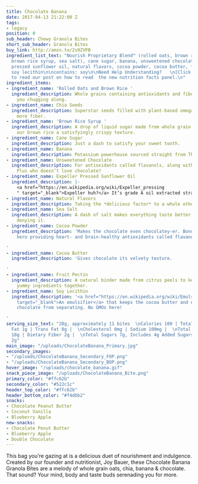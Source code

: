 ```yaml
---
title: Chocolate Banana
date: 2017-04-13 21:22:00 Z
tags:
- legacy
position: 0
sub_header: Chewy Granola Bites
short_sub_header: Granola Bites
buy_link: http://amzn.to/2s9ZVPB
ingredient_list_text: "Nourish Proprietary Blend™ (rolled oats, brown rice, chia seeds,
  brown rice syrup, sea salt), cane sugar, banana, unsweetened chocolate, expeller
  pressed sunflower oil, natural flavors, cocoa powder, cocoa butter, fruit pectin,
  soy lecithin\n\ncontains: soy\n\nNeed Help Understanding?   \n[Click Here](/posts/decoding-the-nutrition-facts-panel)
  to read our post on how to read  the new nutrition facts panel.\n"
ingredient_items:
- ingredient_name: 'Rolled Oats and Brown Rice '
  ingredient_description: Whole grains containing antioxidants and fiber that keep
    you chugging along.
- ingredient_name: Chia Seeds
  ingredient_description: Superstar seeds filled with plant-based omega-3 fats and
    more fiber.
- ingredient_name: 'Brown Rice Syrup '
  ingredient_description: A drop of liquid sugar made from whole grain rice, giving
    our brown rice a satisfyingly crispy texture.
- ingredient_name: Cane Sugar
  ingredient_description: Just a dash to satisfy your sweet tooth.
- ingredient_name: Banana
  ingredient_description: Potassium powerhouse sourced straight from Thailand.
- ingredient_name: Unsweetened Chocolate
  ingredient_description: For antioxidants called flavanols, along with some fiber.
    Plus who doesn’t love chocolate?
- ingredient_name: Expeller Pressed Sunflower Oil
  ingredient_description: |-
    <a href="https://en.wikipedia.org/wiki/Expeller_pressing
    " target="_blank">Expeller huh?</a> It’s grade A oil extracted straight from sunflower seeds without using chemicals.
- ingredient_name: Natural Flavors
  ingredient_description: Taking the *delicious factor* to a whole other level.
- ingredient_name: Sea Salt
  ingredient_description: A dash of salt makes everything taste better, there’s no
    denying it.
- ingredient_name: Cocoa Powder
  ingredient_description: 'Makes the chocolate even chocolatey-er. Bonus: it’s a health
    hero providing heart- and brain-healthy antioxidants called flavanols.

'
- ingredient_name: Cocoa Butter
  ingredient_description: 'Gives chocolate its velvety texture.

'
- ingredient_name: Fruit Pectin
  ingredient_description: A natural binder made from citrus peels to keep all our
    yummy ingredients together.
- ingredient_name: Soy Lecithin
  ingredient_description: '<a href="https://en.wikipedia.org/wiki/Emulsion#Emulsifiers"
    target="_blank">An emulsifier</a> that keeps the cocoa butter and unsweetened
    chocolate from separating. No GMOs here!

'
serving_size_text: "28g, approximately 11 bites  \nCalories 100 | Total Fat 3g |  \nSaturated
  Fat 1g | Trans Fat 0g |  \nCholesterol 0mg | Sodium 100mg |  \nTotal Carbohydrate
  18g | Dietary Fiber 2g |  \nTotal Sugars 7g, Includes 4g Added Sugars |  \nProtein
  2g"
main_image: "/uploads/ChocolateBanana_Primary.jpg"
secondary_images:
- "/uploads/ChocolateBanana_Secondary_FOP.png"
- "/uploads/ChocolateBanana_Secondary_BOP.png"
hover_image: "/uploads/chocolate_banana.gif"
snack_piece_image: "/uploads/ChocolateBanana_Bite.png"
primary_color: "#ffc62b"
secondary_color: "#522c1c"
header_top_color: "#ffc62b"
header_bottom_color: "#f4dbb2"
snacks:
- Chocolate Peanut Butter
- Coconut Vanilla
- Blueberry Apple
new-snacks:
- Chocolate Penut Butter
- Blueberry Apple
- Double Chocolate
---
```


This bag you’re gazing at is a delicious duet of nourishment and indulgence. Created by our founder and nutritionist, Joy Bauer, these Chocolate Banana Granola Bites are a melody of whole grain oats, chia, banana & chocolate. That sound? Your mind, body and taste buds serenading you for more.